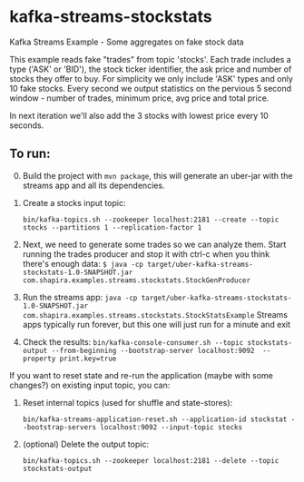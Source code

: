 # kafka-streams-stockstats
Kafka Streams Example - Some aggregates on fake stock data

This example reads fake "trades" from topic 'stocks'. Each trade includes a type ('ASK' or 'BID'), the stock ticker identifier, the ask price and number of stocks they offer to buy.
For simplicity we only include 'ASK' types and only 10 fake stocks. Every second we output statistics on the pervious 5 second window - number of trades, minimum price, avg price and total price.

In next iteration we'll also add the 3 stocks with lowest price every 10 seconds.

To run:
--------
0. Build the project with `mvn package`, this will generate an uber-jar with the streams app and all its dependencies.
1. Create a stocks input topic:

    `bin/kafka-topics.sh --zookeeper localhost:2181 --create --topic stocks --partitions 1 --replication-factor 1`

2. Next, we need to generate some trades so we can analyze them. Start running the trades producer and stop it with ctrl-c when you think there's enough data:
`$ java -cp target/uber-kafka-streams-stockstats-1.0-SNAPSHOT.jar com.shapira.examples.streams.stockstats.StockGenProducer`

3. Run the streams app:
`java -cp target/uber-kafka-streams-stockstats-1.0-SNAPSHOT.jar com.shapira.examples.streams.stockstats.StockStatsExample`
Streams apps typically run forever, but this one will just run for a minute and exit

4. Check the results:
`bin/kafka-console-consumer.sh --topic stockstats-output --from-beginning --bootstrap-server localhost:9092  --property print.key=true`

If you want to reset state and re-run the application (maybe with some changes?) on existing input topic, you can:

1. Reset internal topics (used for shuffle and state-stores):

    `bin/kafka-streams-application-reset.sh --application-id stockstat --bootstrap-servers localhost:9092 --input-topic stocks`

2. (optional) Delete the output topic:

    `bin/kafka-topics.sh --zookeeper localhost:2181 --delete --topic stockstats-output`
